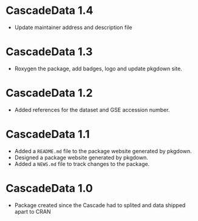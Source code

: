 # CascadeData 1.4

* Update maintainer address and description file

# CascadeData 1.3

* Roxygen the package, add badges, logo and update pkgdown site.

# CascadeData 1.2

* Added references for the dataset and GSE accession number.

# CascadeData 1.1

* Added a `README.md` file to the package website generated by pkgdown.
* Designed a package website generated by pkgdown.
* Added a `NEWS.md` file to track changes to the package.

# CascadeData 1.0

* Package created since the Cascade had to splited and data shipped apart to CRAN
